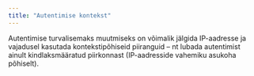 ```yaml
---
title: "Autentimise kontekst"
---
```

Autentimise turvalisemaks muutmiseks on võimalik jälgida IP-aadresse ja
vajadusel kasutada kontekstipõhiseid piiranguid – nt lubada autentimist ainult
kindlaksmääratud piirkonnast (IP-aadresside vahemiku asukoha põhiselt).
